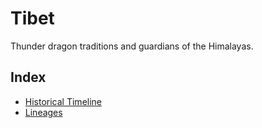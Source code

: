 # Tibet

Thunder dragon traditions and guardians of the Himalayas.

## Index
- [Historical Timeline](Historical-Timeline/README.md)
- [Lineages](Lineages/README.md)
